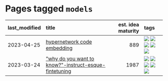 # Pages tagged `models`

|last_modified|title|est. idea maturity|tags
|:---|:---|---:|:---|
|2023-04-25|[hypernetwork code embedding](../hypernetwork_embedding_for_code.md)|889|[![](https://img.shields.io/badge/tag-embeddings-8a140)](../tags/embeddings.md) [![](https://img.shields.io/badge/tag-llm-83cbca)](../tags/llm.md) [![](https://img.shields.io/badge/tag-machinelearning-e33481)](../tags/machinelearning.md) [![](https://img.shields.io/badge/tag-models-b59164)](../tags/models.md) [![](https://img.shields.io/badge/tag-nlp-2b1224)](../tags/nlp.md)|
|2023-03-24|["why do you want to know?"-instruct-esque-fintetuning](../whydoyouwantoknow.md)|1987|[![](https://img.shields.io/badge/tag-aiethics-82f36e)](../tags/aiethics.md) [![](https://img.shields.io/badge/tag-alignment-e839f4)](../tags/alignment.md) [![](https://img.shields.io/badge/tag-dialogue-ac8815)](../tags/dialogue.md) [![](https://img.shields.io/badge/tag-models-b59164)](../tags/models.md) [![](https://img.shields.io/badge/tag-wip-c4fb38)](../tags/wip.md)|